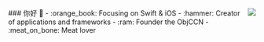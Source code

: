 <img align="right" src="https://github-readme-stats.vercel.app/api?username=lukesyy&show_icons=true&icon_color=CE1D2D&text_color=718096&bg_color=ffffff&hide_title=true" />
### 你好 👋
- :orange_book: Focusing on Swift & iOS
- :hammer: Creator of applications and frameworks
- :ram: Founder the ObjCCN
- :meat_on_bone: Meat lover
